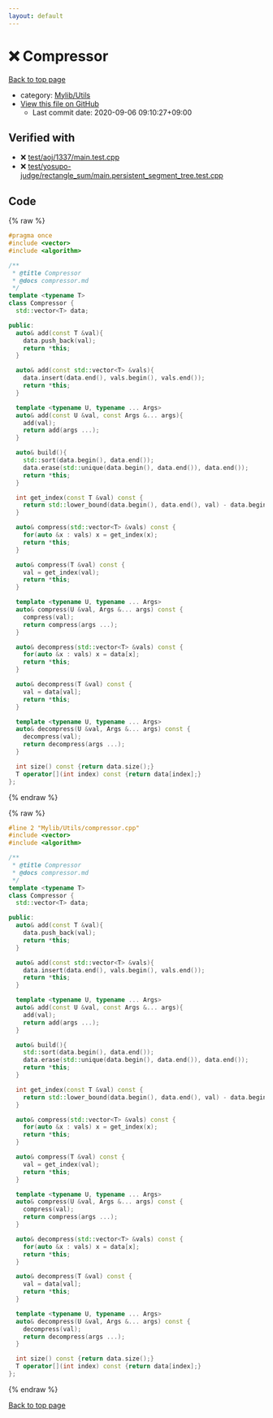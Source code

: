 ```yaml
---
layout: default
---
```


<!-- mathjax config similar to math.stackexchange -->
<script type="text/javascript" async
  src="https://cdnjs.cloudflare.com/ajax/libs/mathjax/2.7.5/MathJax.js?config=TeX-MML-AM_CHTML">
</script>
<script type="text/x-mathjax-config">
  MathJax.Hub.Config({
    TeX: { equationNumbers: { autoNumber: "AMS" }},
    tex2jax: {
      inlineMath: [ ['$','$'] ],
      processEscapes: true
    },
    "HTML-CSS": { matchFontHeight: false },
    displayAlign: "left",
    displayIndent: "2em"
  });
</script>

<script type="text/javascript" src="https://cdnjs.cloudflare.com/ajax/libs/jquery/3.4.1/jquery.min.js"></script>
<script src="https://cdn.jsdelivr.net/npm/jquery-balloon-js@1.1.2/jquery.balloon.min.js" integrity="sha256-ZEYs9VrgAeNuPvs15E39OsyOJaIkXEEt10fzxJ20+2I=" crossorigin="anonymous"></script>
<script type="text/javascript" src="../../../assets/js/copy-button.js"></script>
<link rel="stylesheet" href="../../../assets/css/copy-button.css" />


# :x: Compressor

<a href="../../../index.html">Back to top page</a>

* category: <a href="../../../index.html#cf1ec978dae666792e23e53a3672d204">Mylib/Utils</a>
* <a href="{{ site.github.repository_url }}/blob/master/Mylib/Utils/compressor.cpp">View this file on GitHub</a>
    - Last commit date: 2020-09-06 09:10:27+09:00




## Verified with

* :x: <a href="../../../verify/test/aoj/1337/main.test.cpp.html">test/aoj/1337/main.test.cpp</a>
* :x: <a href="../../../verify/test/yosupo-judge/rectangle_sum/main.persistent_segment_tree.test.cpp.html">test/yosupo-judge/rectangle_sum/main.persistent_segment_tree.test.cpp</a>


## Code

<a id="unbundled"></a>
{% raw %}
```cpp
#pragma once
#include <vector>
#include <algorithm>

/**
 * @title Compressor
 * @docs compressor.md
 */
template <typename T>
class Compressor {
  std::vector<T> data;

public:
  auto& add(const T &val){
    data.push_back(val);
    return *this;
  }

  auto& add(const std::vector<T> &vals){
    data.insert(data.end(), vals.begin(), vals.end());
    return *this;
  }

  template <typename U, typename ... Args>
  auto& add(const U &val, const Args &... args){
    add(val);
    return add(args ...);
  }

  auto& build(){
    std::sort(data.begin(), data.end());
    data.erase(std::unique(data.begin(), data.end()), data.end());
    return *this;
  }

  int get_index(const T &val) const {
    return std::lower_bound(data.begin(), data.end(), val) - data.begin();
  }

  auto& compress(std::vector<T> &vals) const {
    for(auto &x : vals) x = get_index(x);
    return *this;
  }

  auto& compress(T &val) const {
    val = get_index(val);
    return *this;
  }

  template <typename U, typename ... Args>
  auto& compress(U &val, Args &... args) const {
    compress(val);
    return compress(args ...);
  }

  auto& decompress(std::vector<T> &vals) const {
    for(auto &x : vals) x = data[x];
    return *this;
  }

  auto& decompress(T &val) const {
    val = data[val];
    return *this;
  }

  template <typename U, typename ... Args>
  auto& decompress(U &val, Args &... args) const {
    decompress(val);
    return decompress(args ...);
  }

  int size() const {return data.size();}
  T operator[](int index) const {return data[index];}
};

```
{% endraw %}

<a id="bundled"></a>
{% raw %}
```cpp
#line 2 "Mylib/Utils/compressor.cpp"
#include <vector>
#include <algorithm>

/**
 * @title Compressor
 * @docs compressor.md
 */
template <typename T>
class Compressor {
  std::vector<T> data;

public:
  auto& add(const T &val){
    data.push_back(val);
    return *this;
  }

  auto& add(const std::vector<T> &vals){
    data.insert(data.end(), vals.begin(), vals.end());
    return *this;
  }

  template <typename U, typename ... Args>
  auto& add(const U &val, const Args &... args){
    add(val);
    return add(args ...);
  }

  auto& build(){
    std::sort(data.begin(), data.end());
    data.erase(std::unique(data.begin(), data.end()), data.end());
    return *this;
  }

  int get_index(const T &val) const {
    return std::lower_bound(data.begin(), data.end(), val) - data.begin();
  }

  auto& compress(std::vector<T> &vals) const {
    for(auto &x : vals) x = get_index(x);
    return *this;
  }

  auto& compress(T &val) const {
    val = get_index(val);
    return *this;
  }

  template <typename U, typename ... Args>
  auto& compress(U &val, Args &... args) const {
    compress(val);
    return compress(args ...);
  }

  auto& decompress(std::vector<T> &vals) const {
    for(auto &x : vals) x = data[x];
    return *this;
  }

  auto& decompress(T &val) const {
    val = data[val];
    return *this;
  }

  template <typename U, typename ... Args>
  auto& decompress(U &val, Args &... args) const {
    decompress(val);
    return decompress(args ...);
  }

  int size() const {return data.size();}
  T operator[](int index) const {return data[index];}
};

```
{% endraw %}

<a href="../../../index.html">Back to top page</a>

